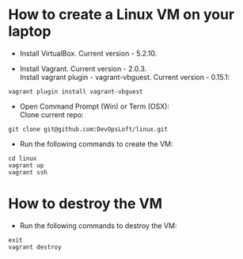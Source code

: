 # How to create a Linux VM on your laptop

* Install VirtualBox. Current version - 5.2.10.

* Install Vagrant. Current version - 2.0.3.
<br>Install vagrant plugin - vagrant-vbguest. Current version - 0.15.1:
```
vagrant plugin install vagrant-vbguest
```

* Open Command Prompt (Win) or Term (OSX):
<br>Clone current repo:<br>
```
git clone git@github.com:DevOpsLoft/linux.git
```
* Run the following commands to create the VM:
```
cd linux
vagrant up
vagrant ssh
```

# How to destroy the VM
* Run the following commands to destroy the VM:
```
exit
vagrant destroy
```
